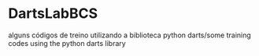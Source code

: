 # DartsLabBCS
alguns códigos de treino utilizando a biblioteca python darts/some training codes using the python darts library
